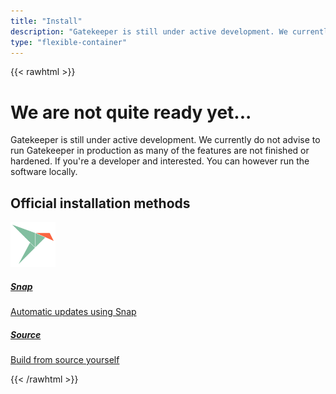 ```yaml
---
title: "Install"
description: "Gatekeeper is still under active development. We currently do not advise to run Gatekeeper in production as many of the features are not finished or hardened. If you're a developer and interested. You can however run the software locally."
type: "flexible-container"
---
```


{{< rawhtml >}}

<div class="jumbotron jumbotron-fluid bg-primary text-white">
  <div class="container">
      <div class="row">
          <div class="col">
              <h1 class="display-4">We are not quite ready yet...</h1>
              <p class="lead">Gatekeeper is still under active development. We currently do not advise to run Gatekeeper in production as many of the features are not finished or hardened. If you're a developer and interested. You can however run the software locally.</p>
          </div>
      </div>
  </div>
</div>

<div class="container pt-5 pb-5">
    <h2 class="text-center">Official installation methods</h2>
    <div class="container-fluid pt-5">
        <div class="row">
            <div class="col-sm-4 installation-method">
                <a href="https://docs.gatekeeper.page/admin/installation/setting-up-the-system">
                    <div class="card d-flex align-items-center shadow">
                        <span class="pt-4">
                            <img style="height: 72px" src="./snap.png" />
                        </span>
                        <div class="card-body text-center">
                            <h5 class="card-title">Snap</h5>
                            <p class="card-text">Automatic updates using Snap</p>
                        </div>
                    </div>
                </a>
            </div>
            <div class="col-sm-4 installation-method">
                <a href="https://github.com/GetGatekeeper/Server">
                    <div class="card d-flex align-items-center shadow">
                        <span class="pt-4" style="font-size: 48px">
                            <i class="fas fa-code text-muted"></i>
                        </span>
                        <div class="card-body text-center">
                            <h5 class="card-title">Source</h5>
                            <p class="card-text">Build from source yourself</p>
                        </div>
                    </div>
                </a>
            </div>
        </div>
</div>
{{< /rawhtml >}}
